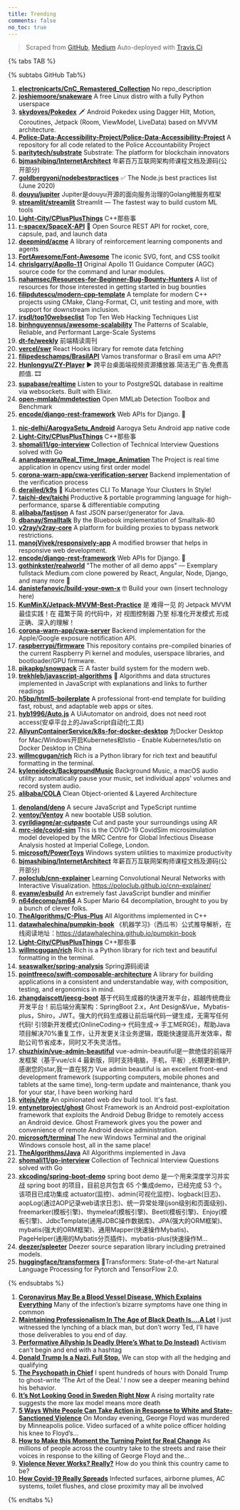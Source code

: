 ```yaml
---
title: Trending
comments: false
no_toc: true
---
```


> Scraped from [GitHub](https://github.com/trending), [Medium](https://medium.com/topic/popular)
Auto-deployed with [Travis Ci](https://travis-ci.org/)

{% tabs TAB %}
<!-- tab GitHub -->
{% subtabs GitHub Tab%}
<!-- tab Daily -->
1. [**electronicarts/CnC_Remastered_Collection**](https://github.com/electronicarts/CnC_Remastered_Collection)
No repo_description
2. [**joshiemoore/snakeware**](https://github.com/joshiemoore/snakeware)
A free Linux distro with a fully Python userspace
3. [**skydoves/Pokedex**](https://github.com/skydoves/Pokedex)
🗡️ Android Pokedex using Dagger Hilt, Motion, Coroutines, Jetpack (Room, ViewModel, LiveData) based on MVVM architecture.
4. [**Police-Data-Accessibility-Project/Police-Data-Accessibility-Project**](https://github.com/Police-Data-Accessibility-Project/Police-Data-Accessibility-Project)
A repository for all code related to the Police Accountability Project
5. [**paritytech/substrate**](https://github.com/paritytech/substrate)
Substrate: The platform for blockchain innovators
6. [**bjmashibing/InternetArchitect**](https://github.com/bjmashibing/InternetArchitect)
年薪百万互联网架构师课程文档及源码(公开部分)
7. [**goldbergyoni/nodebestpractices**](https://github.com/goldbergyoni/nodebestpractices)
✅ The Node.js best practices list (June 2020)
8. [**douyu/jupiter**](https://github.com/douyu/jupiter)
Jupiter是douyu开源的面向服务治理的Golang微服务框架
9. [**streamlit/streamlit**](https://github.com/streamlit/streamlit)
Streamlit — The fastest way to build custom ML tools
10. [**Light-City/CPlusPlusThings**](https://github.com/Light-City/CPlusPlusThings)
C++那些事
11. [**r-spacex/SpaceX-API**](https://github.com/r-spacex/SpaceX-API)
🚀 Open Source REST API for rocket, core, capsule, pad, and launch data
12. [**deepmind/acme**](https://github.com/deepmind/acme)
A library of reinforcement learning components and agents
13. [**FortAwesome/Font-Awesome**](https://github.com/FortAwesome/Font-Awesome)
The iconic SVG, font, and CSS toolkit
14. [**chrislgarry/Apollo-11**](https://github.com/chrislgarry/Apollo-11)
Original Apollo 11 Guidance Computer (AGC) source code for the command and lunar modules.
15. [**nahamsec/Resources-for-Beginner-Bug-Bounty-Hunters**](https://github.com/nahamsec/Resources-for-Beginner-Bug-Bounty-Hunters)
A list of resources for those interested in getting started in bug bounties
16. [**filipdutescu/modern-cpp-template**](https://github.com/filipdutescu/modern-cpp-template)
A template for modern C++ projects using CMake, Clang-Format, CI, unit testing and more, with support for downstream inclusion.
17. [**irsdl/top10webseclist**](https://github.com/irsdl/top10webseclist)
Top Ten Web Hacking Techniques List
18. [**binhnguyennus/awesome-scalability**](https://github.com/binhnguyennus/awesome-scalability)
The Patterns of Scalable, Reliable, and Performant Large-Scale Systems
19. [**dt-fe/weekly**](https://github.com/dt-fe/weekly)
前端精读周刊
20. [**vercel/swr**](https://github.com/vercel/swr)
React Hooks library for remote data fetching
21. [**filipedeschamps/BrasilAPI**](https://github.com/filipedeschamps/BrasilAPI)
Vamos transformar o Brasil em uma API?
22. [**Hunlongyu/ZY-Player**](https://github.com/Hunlongyu/ZY-Player)
▶️ 跨平台桌面端视频资源播放器.简洁无广告.免费高颜值. 🎞
23. [**supabase/realtime**](https://github.com/supabase/realtime)
Listen to your to PostgreSQL database in realtime via websockets. Built with Elixir.
24. [**open-mmlab/mmdetection**](https://github.com/open-mmlab/mmdetection)
Open MMLab Detection Toolbox and Benchmark
25. [**encode/django-rest-framework**](https://github.com/encode/django-rest-framework)
Web APIs for Django. 🎸
<!-- endtab -->
<!-- tab Weekly -->
1. [**nic-delhi/AarogyaSetu_Android**](https://github.com/nic-delhi/AarogyaSetu_Android)
Aarogya Setu Android app native code
2. [**Light-City/CPlusPlusThings**](https://github.com/Light-City/CPlusPlusThings)
C++那些事
3. [**shomali11/go-interview**](https://github.com/shomali11/go-interview)
Collection of Technical Interview Questions solved with Go
4. [**anandpawara/Real_Time_Image_Animation**](https://github.com/anandpawara/Real_Time_Image_Animation)
The Project is real time application in opencv using first order model
5. [**corona-warn-app/cwa-verification-server**](https://github.com/corona-warn-app/cwa-verification-server)
Backend implementation of the verification process
6. [**derailed/k9s**](https://github.com/derailed/k9s)
🐶 Kubernetes CLI To Manage Your Clusters In Style!
7. [**taichi-dev/taichi**](https://github.com/taichi-dev/taichi)
Productive & portable programming language for high-performance, sparse & differentiable computing
8. [**alibaba/fastjson**](https://github.com/alibaba/fastjson)
A fast JSON parser/generator for Java.
9. [**dbanay/Smalltalk**](https://github.com/dbanay/Smalltalk)
By the Bluebook implementation of Smalltalk-80
10. [**v2ray/v2ray-core**](https://github.com/v2ray/v2ray-core)
A platform for building proxies to bypass network restrictions.
11. [**manojVivek/responsively-app**](https://github.com/manojVivek/responsively-app)
A modified browser that helps in responsive web development.
12. [**encode/django-rest-framework**](https://github.com/encode/django-rest-framework)
Web APIs for Django. 🎸
13. [**gothinkster/realworld**](https://github.com/gothinkster/realworld)
"The mother of all demo apps" — Exemplary fullstack Medium.com clone powered by React, Angular, Node, Django, and many more 🏅
14. [**danistefanovic/build-your-own-x**](https://github.com/danistefanovic/build-your-own-x)
🤓 Build your own (insert technology here)
15. [**KunMinX/Jetpack-MVVM-Best-Practice**](https://github.com/KunMinX/Jetpack-MVVM-Best-Practice)
是 难得一见 的 Jetpack MVVM 最佳实践！在 蕴繁于简 的代码中，对 视图控制器 乃至 标准化开发模式 形成正确、深入的理解！
16. [**corona-warn-app/cwa-server**](https://github.com/corona-warn-app/cwa-server)
Backend implementation for the Apple/Google exposure notification API.
17. [**raspberrypi/firmware**](https://github.com/raspberrypi/firmware)
This repository contains pre-compiled binaries of the current Raspberry Pi kernel and modules, userspace libraries, and bootloader/GPU firmware.
18. [**pikapkg/snowpack**](https://github.com/pikapkg/snowpack)
☶ A faster build system for the modern web.
19. [**trekhleb/javascript-algorithms**](https://github.com/trekhleb/javascript-algorithms)
📝 Algorithms and data structures implemented in JavaScript with explanations and links to further readings
20. [**h5bp/html5-boilerplate**](https://github.com/h5bp/html5-boilerplate)
A professional front-end template for building fast, robust, and adaptable web apps or sites.
21. [**hyb1996/Auto.js**](https://github.com/hyb1996/Auto.js)
A UiAutomator on android, does not need root access(安卓平台上的JavaScript自动化工具)
22. [**AliyunContainerService/k8s-for-docker-desktop**](https://github.com/AliyunContainerService/k8s-for-docker-desktop)
为Docker Desktop for Mac/Windows开启Kubernetes和Istio - Enable Kubernetes/Istio on Docker Desktop in China
23. [**willmcgugan/rich**](https://github.com/willmcgugan/rich)
Rich is a Python library for rich text and beautiful formatting in the terminal.
24. [**kyleneideck/BackgroundMusic**](https://github.com/kyleneideck/BackgroundMusic)
Background Music, a macOS audio utility: automatically pause your music, set individual apps' volumes and record system audio.
25. [**alibaba/COLA**](https://github.com/alibaba/COLA)
Clean Object-oriented & Layered Architecture
<!-- endtab -->
<!-- tab Monthly -->
1. [**denoland/deno**](https://github.com/denoland/deno)
A secure JavaScript and TypeScript runtime
2. [**ventoy/Ventoy**](https://github.com/ventoy/Ventoy)
A new bootable USB solution.
3. [**cyrildiagne/ar-cutpaste**](https://github.com/cyrildiagne/ar-cutpaste)
Cut and paste your surroundings using AR
4. [**mrc-ide/covid-sim**](https://github.com/mrc-ide/covid-sim)
This is the COVID-19 CovidSim microsimulation model developed by the MRC Centre for Global Infectious Disease Analysis hosted at Imperial College, London.
5. [**microsoft/PowerToys**](https://github.com/microsoft/PowerToys)
Windows system utilities to maximize productivity
6. [**bjmashibing/InternetArchitect**](https://github.com/bjmashibing/InternetArchitect)
年薪百万互联网架构师课程文档及源码(公开部分)
7. [**poloclub/cnn-explainer**](https://github.com/poloclub/cnn-explainer)
Learning Convolutional Neural Networks with Interactive Visualization. https://poloclub.github.io/cnn-explainer/
8. [**evanw/esbuild**](https://github.com/evanw/esbuild)
An extremely fast JavaScript bundler and minifier
9. [**n64decomp/sm64**](https://github.com/n64decomp/sm64)
A Super Mario 64 decompilation, brought to you by a bunch of clever folks.
10. [**TheAlgorithms/C-Plus-Plus**](https://github.com/TheAlgorithms/C-Plus-Plus)
All Algorithms implemented in C++
11. [**datawhalechina/pumpkin-book**](https://github.com/datawhalechina/pumpkin-book)
《机器学习》（西瓜书）公式推导解析，在线阅读地址：https://datawhalechina.github.io/pumpkin-book
12. [**Light-City/CPlusPlusThings**](https://github.com/Light-City/CPlusPlusThings)
C++那些事
13. [**willmcgugan/rich**](https://github.com/willmcgugan/rich)
Rich is a Python library for rich text and beautiful formatting in the terminal.
14. [**seaswalker/spring-analysis**](https://github.com/seaswalker/spring-analysis)
Spring源码阅读
15. [**pointfreeco/swift-composable-architecture**](https://github.com/pointfreeco/swift-composable-architecture)
A library for building applications in a consistent and understandable way, with composition, testing, and ergonomics in mind.
16. [**zhangdaiscott/jeecg-boot**](https://github.com/zhangdaiscott/jeecg-boot)
基于代码生成器的快速开发平台，超越传统商业开发平台！前后端分离架构：SpringBoot 2.x，Ant Design&Vue，Mybatis-plus，Shiro，JWT。强大的代码生成器让前后端代码一键生成，无需写任何代码! 引领新开发模式(OnlineCoding-> 代码生成-> 手工MERGE)，帮助Java项目解决70%重复工作，让开发更关注业务逻辑，既能快速提高开发效率，帮助公司节省成本，同时又不失灵活性。
17. [**chuzhixin/vue-admin-beautiful**](https://github.com/chuzhixin/vue-admin-beautiful)
vue-admin-beautiful是一款绝佳的前端开发框架（基于vue/cli 4 最新版，同时支持电脑，手机，平板）,长期更新维护,感谢您的star,我一直在努力 Vue admin beautiful is an excellent front-end development framework (supporting computers, mobile phones and tablets at the same time), long-term update and maintenance, thank you for your star, I have been working hard
18. [**vitejs/vite**](https://github.com/vitejs/vite)
An opinionated web dev build tool. It's fast.
19. [**entynetproject/ghost**](https://github.com/entynetproject/ghost)
Ghost Framework is an Android post-exploitation framework that exploits the Android Debug Bridge to remotely access an Android device. Ghost Framework gives you the power and convenience of remote Android device administration.
20. [**microsoft/terminal**](https://github.com/microsoft/terminal)
The new Windows Terminal and the original Windows console host, all in the same place!
21. [**TheAlgorithms/Java**](https://github.com/TheAlgorithms/Java)
All Algorithms implemented in Java
22. [**shomali11/go-interview**](https://github.com/shomali11/go-interview)
Collection of Technical Interview Questions solved with Go
23. [**xkcoding/spring-boot-demo**](https://github.com/xkcoding/spring-boot-demo)
spring boot demo 是一个用来深度学习并实战 spring boot 的项目，目前总共包含 65 个集成demo，已经完成 53 个。 该项目已成功集成 actuator(监控)、admin(可视化监控)、logback(日志)、aopLog(通过AOP记录web请求日志)、统一异常处理(json级别和页面级别)、freemarker(模板引擎)、thymeleaf(模板引擎)、Beetl(模板引擎)、Enjoy(模板引擎)、JdbcTemplate(通用JDBC操作数据库)、JPA(强大的ORM框架)、mybatis(强大的ORM框架)、通用Mapper(快速操作Mybatis)、PageHelper(通用的Mybatis分页插件)、mybatis-plus(快速操作M…
24. [**deezer/spleeter**](https://github.com/deezer/spleeter)
Deezer source separation library including pretrained models.
25. [**huggingface/transformers**](https://github.com/huggingface/transformers)
🤗Transformers: State-of-the-art Natural Language Processing for Pytorch and TensorFlow 2.0.
<!-- endtab -->
{% endsubtabs %}
<!-- endtab -->
<!-- tab Medium -->
1. [**Coronavirus May Be a Blood Vessel Disease, Which Explains Everything**](https://elemental.medium.com/coronavirus-may-be-a-blood-vessel-disease-which-explains-everything-2c4032481ab2?source=topic_page---------------------------20)
Many of the infection’s bizarre symptoms have one thing in common
2. [**Maintaining Professionalism In The Age of Black Death Is….A Lot**](https://medium.com/@shenequagolding/maintaining-professionalism-in-the-age-of-black-death-is-a-lot-5eaec5e17585?source=topic_page---------0------------------1)
I just witnessed the lynching of a black man, but don’t worry Ted, I’ll have those deliverables to you end of day.
3. [**Performative Allyship Is Deadly (Here’s What to Do Instead)**](https://forge.medium.com/performative-allyship-is-deadly-c900645d9f1f?source=topic_page---------1------------------1)
Activism can’t begin and end with a hashtag
4. [**Donald Trump Is a Nazi. Full Stop.**](https://gen.medium.com/donald-trump-is-a-nazi-full-stop-393a50d80947?source=topic_page---------2------------------1)
We can stop with all the hedging and qualifying
5. [**The Psychopath in Chief**](https://gen.medium.com/the-psychopath-in-chief-aa10ab2165d9?source=topic_page---------4------------------1)
I spent hundreds of hours with Donald Trump to ghost-write ‘The Art of the Deal.’ I now see a deeper meaning behind his behavior.
6. [**It’s Not Looking Good in Sweden Right Now**](https://elemental.medium.com/its-not-looking-good-in-sweden-right-now-624e7fe0a1ed?source=topic_page---------5------------------1)
A rising mortality rate suggests the more lax model means more death
7. [**5 Ways White People Can Take Action in Response to White and State-Sanctioned Violence**](https://medium.com/@surj_action/5-ways-white-people-can-take-action-in-response-to-white-and-state-sanctioned-violence-2bb907ba5277?source=topic_page---------6------------------1)
On Monday evening, George Floyd was murdered by Minneapolis police. Video surfaced of a white police officer holding his knee to Floyd’s…
8. [**How to Make this Moment the Turning Point for Real Change**](https://medium.com/@BarackObama/how-to-make-this-moment-the-turning-point-for-real-change-9fa209806067?source=topic_page---------7------------------1)
As millions of people across the country take to the streets and raise their voices in response to the killing of George Floyd and the…
9. [**Violence Never Works? Really?**](https://medium.com/@timjwise/violence-never-works-really-e0af884c03b4?source=topic_page---------8------------------1)
How do you think this country came to be?
10. [**How Covid-19 Really Spreads**](https://elemental.medium.com/how-covid-19-really-spreads-f9627bb93645?source=topic_page---------9------------------1)
Infected surfaces, airborne plumes, AC systems, toilet flushes, and close proximity may all be involved
<!-- endtab -->
{% endtabs %}
